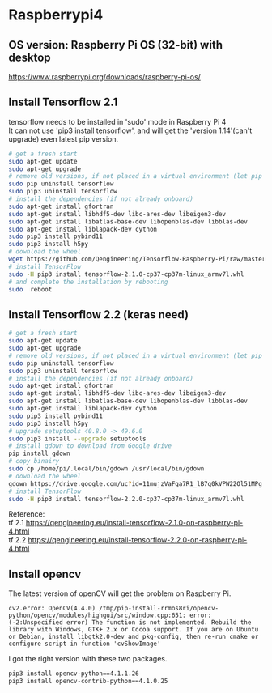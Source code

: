 # Raspberrypi4  
## OS version: Raspberry Pi OS (32-bit) with desktop  
https://www.raspberrypi.org/downloads/raspberry-pi-os/  
  
## Install Tensorflow 2.1  
tensorflow needs to be installed in 'sudo' mode in Raspberry Pi 4  
It can not use 'pip3 install tensorflow', and will get the 'version 1.14'(can't upgrade) even latest pip version.  
```bash
# get a fresh start
sudo apt-get update
sudo apt-get upgrade
# remove old versions, if not placed in a virtual environment (let pip search for them)
sudo pip uninstall tensorflow
sudo pip3 uninstall tensorflow
# install the dependencies (if not already onboard)
sudo apt-get install gfortran
sudo apt-get install libhdf5-dev libc-ares-dev libeigen3-dev
sudo apt-get install libatlas-base-dev libopenblas-dev libblas-dev
sudo apt-get install liblapack-dev cython
sudo pip3 install pybind11
sudo pip3 install h5py
# download the wheel
wget https://github.com/Qengineering/Tensorflow-Raspberry-Pi/raw/master/tensorflow-2.1.0-cp37-cp37m-linux_armv7l.whl
# install TensorFlow
sudo -H pip3 install tensorflow-2.1.0-cp37-cp37m-linux_armv7l.whl
# and complete the installation by rebooting
sudo  reboot
```
## Install Tensorflow 2.2 (keras need)  
```bash
# get a fresh start
sudo apt-get update
sudo apt-get upgrade
# remove old versions, if not placed in a virtual environment (let pip search for them)
sudo pip uninstall tensorflow
sudo pip3 uninstall tensorflow
# install the dependencies (if not already onboard)
sudo apt-get install gfortran
sudo apt-get install libhdf5-dev libc-ares-dev libeigen3-dev
sudo apt-get install libatlas-base-dev libopenblas-dev libblas-dev
sudo apt-get install liblapack-dev cython
sudo pip3 install pybind11
sudo pip3 install h5py
# upgrade setuptools 40.8.0 -> 49.6.0
sudo pip3 install --upgrade setuptools
# install gdown to download from Google drive
pip install gdown
# copy binairy
sudo cp /home/pi/.local/bin/gdown /usr/local/bin/gdown
# download the wheel
gdown https://drive.google.com/uc?id=11mujzVaFqa7R1_lB7q0kVPW22Ol51MPg
# install TensorFlow
sudo -H pip3 install tensorflow-2.2.0-cp37-cp37m-linux_armv7l.whl
```
Reference:  
tf 2.1 https://qengineering.eu/install-tensorflow-2.1.0-on-raspberry-pi-4.html  
tf 2.2 https://qengineering.eu/install-tensorflow-2.2.0-on-raspberry-pi-4.html  
  
## Install opencv  
The latest version of openCV will get the problem on Raspberry Pi.  
```
cv2.error: OpenCV(4.4.0) /tmp/pip-install-rrmos8ri/opencv-python/opencv/modules/highgui/src/window.cpp:651: error: (-2:Unspecified error) The function is not implemented. Rebuild the library with Windows, GTK+ 2.x or Cocoa support. If you are on Ubuntu or Debian, install libgtk2.0-dev and pkg-config, then re-run cmake or configure script in function 'cvShowImage'
```  
I got the right version with these two packages.  
```bash
pip3 install opencv-python==4.1.1.26
pip3 install opencv-contrib-python==4.1.0.25
```


